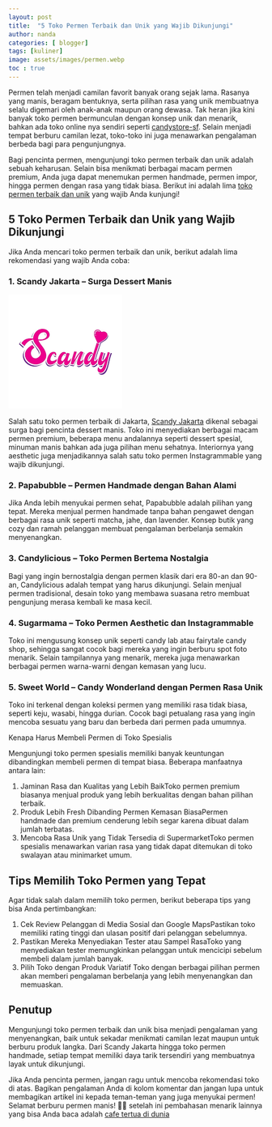 ```yaml
---
layout: post
title:  "5 Toko Permen Terbaik dan Unik yang Wajib Dikunjungi"
author: nanda
categories: [ blogger]
tags: [kuliner]
image: assets/images/permen.webp
toc : true
---
```


Permen telah menjadi camilan favorit banyak orang sejak lama. Rasanya yang manis, beragam bentuknya, serta pilihan rasa yang unik membuatnya selalu digemari oleh anak-anak maupun orang dewasa. Tak heran jika kini banyak toko permen bermunculan dengan konsep unik dan menarik, bahkan ada toko online nya sendiri seperti [candystore-sf](https://www.candystore-sf.com/). Selain menjadi tempat berburu camilan lezat, toko-toko ini juga menawarkan pengalaman berbeda bagi para pengunjungnya.

Bagi pencinta permen, mengunjungi toko permen terbaik dan unik adalah sebuah keharusan. Selain bisa menikmati berbagai macam permen premium, Anda juga dapat menemukan permen handmade, permen impor, hingga permen dengan rasa yang tidak biasa. Berikut ini adalah lima [toko permen terbaik dan unik](https://pediaku.id/toko-permen-terbaik-dan-unik/) yang wajib Anda kunjungi!


## 5 Toko Permen Terbaik dan Unik yang Wajib Dikunjungi

Jika Anda mencari toko permen terbaik dan unik, berikut adalah lima rekomendasi yang wajib Anda coba:

### 1. Scandy Jakarta – Surga Dessert Manis

![Scandy jakarta toko permen terbaik](/assets/images/scandy.png)

Salah satu toko permen terbaik di Jakarta, [Scandy Jakarta](https://www.candystore-sf.com/2025/01/05/scandy-jakarta-surga-dessert-manis-yang-wajib-dikunjungi/) dikenal sebagai surga bagi pencinta dessert manis. Toko ini menyediakan berbagai macam permen premium, beberapa menu andalannya seperti dessert spesial, minuman manis bahkan ada juga pilihan menu sehatnya. Interiornya yang aesthetic juga menjadikannya salah satu toko permen Instagrammable yang wajib dikunjungi.

### 2. Papabubble – Permen Handmade dengan Bahan Alami

Jika Anda lebih menyukai permen sehat, Papabubble adalah pilihan yang tepat. Mereka menjual permen handmade tanpa bahan pengawet dengan berbagai rasa unik seperti matcha, jahe, dan lavender. Konsep butik yang cozy dan ramah pelanggan membuat pengalaman berbelanja semakin menyenangkan.

### 3. Candylicious – Toko Permen Bertema Nostalgia

Bagi yang ingin bernostalgia dengan permen klasik dari era 80-an dan 90-an, Candylicious adalah tempat yang harus dikunjungi. Selain menjual permen tradisional, desain toko yang membawa suasana retro membuat pengunjung merasa kembali ke masa kecil.

### 4. Sugarmama – Toko Permen Aesthetic dan Instagrammable

Toko ini mengusung konsep unik seperti candy lab atau fairytale candy shop, sehingga sangat cocok bagi mereka yang ingin berburu spot foto menarik. Selain tampilannya yang menarik, mereka juga menawarkan berbagai permen warna-warni dengan kemasan yang lucu.

### 5. Sweet World – Candy Wonderland dengan Permen Rasa Unik

Toko ini terkenal dengan koleksi permen yang memiliki rasa tidak biasa, seperti keju, wasabi, hingga durian. Cocok bagi petualang rasa yang ingin mencoba sesuatu yang baru dan berbeda dari permen pada umumnya.

Kenapa Harus Membeli Permen di Toko Spesialis

Mengunjungi toko permen spesialis memiliki banyak keuntungan dibandingkan membeli permen di tempat biasa. Beberapa manfaatnya antara lain:
<ol>
<li>Jaminan Rasa dan Kualitas yang Lebih BaikToko permen premium biasanya menjual produk yang lebih berkualitas dengan bahan pilihan terbaik.</li>

<li>Produk Lebih Fresh Dibanding Permen Kemasan BiasaPermen handmade dan premium cenderung lebih segar karena dibuat dalam jumlah terbatas.</li>

<li>Mencoba Rasa Unik yang Tidak Tersedia di SupermarketToko permen spesialis menawarkan varian rasa yang tidak dapat ditemukan di toko swalayan atau minimarket umum.</li></ol>

## Tips Memilih Toko Permen yang Tepat

Agar tidak salah dalam memilih toko permen, berikut beberapa tips yang bisa Anda pertimbangkan:
<ol>
<li>Cek Review Pelanggan di Media Sosial dan Google MapsPastikan toko memiliki rating tinggi dan ulasan positif dari pelanggan sebelumnya.</li>

<li>Pastikan Mereka Menyediakan Tester atau Sampel RasaToko yang menyediakan tester memungkinkan pelanggan untuk mencicipi sebelum membeli dalam jumlah banyak.</li>

<li>Pilih Toko dengan Produk Variatif Toko dengan berbagai pilihan permen akan memberi pengalaman berbelanja yang lebih menyenangkan dan memuaskan.</li></ol>

## Penutup

Mengunjungi toko permen terbaik dan unik bisa menjadi pengalaman yang menyenangkan, baik untuk sekadar menikmati camilan lezat maupun untuk berburu produk langka. Dari Scandy Jakarta hingga toko permen handmade, setiap tempat memiliki daya tarik tersendiri yang membuatnya layak untuk dikunjungi.

Jika Anda pencinta permen, jangan ragu untuk mencoba rekomendasi toko di atas. Bagikan pengalaman Anda di kolom komentar dan jangan lupa untuk membagikan artikel ini kepada teman-teman yang juga menyukai permen! Selamat berburu permen manis! 🍬✨ setelah ini pembahasan menarik lainnya yang bisa Anda baca adalah [cafe tertua di dunia](https://pediaku.id/5-cafe-tertua-di-dunia/)

